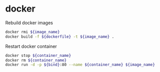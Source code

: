 # docker

Rebuild docker images

```sh
docker rmi ${image_name}
docker build -f ${dockerfile} -t ${image_name} .
```

Restart docker container

```sh
docker stop ${container_name}
docker rm ${container_name}
docker run -d -p ${bind}:80 --name ${container_name} ${image_name}
```